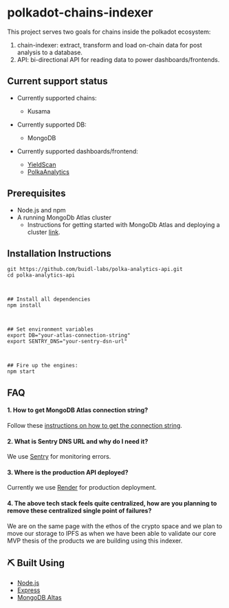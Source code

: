 # polkadot-chains-indexer

This project serves two goals for chains inside the polkadot ecosystem:

1. chain-indexer: extract, transform and load on-chain data for post analysis to a database.
2. API: bi-directional API for reading data to power dashboards/frontends.

## Current support status <a name = "Current Support"></a>

- Currently supported chains:

  - Kusama

- Currently supported DB:

  - MongoDB

- Currently supported dashboards/frontend:
  - [YieldScan](https://yieldscan.surge.sh/#/)
  - [PolkaAnalytics](https://polkanalytics.com/#/dashboard)

## Prerequisites <a name = "prerequisites"></a>

- Node.js and npm
- A running MongoDb Atlas cluster
  - Instructions for getting started with MongoDb Atlas and deploying a cluster [link](https://docs.atlas.mongodb.com/getting-started/).

## Installation Instructions <a name = "installation"></a>

```
git https://github.com/buidl-labs/polka-analytics-api.git
cd polka-analytics-api



## Install all dependencies
npm install



## Set environment variables
export DB="your-atlas-connection-string"
export SENTRY_DNS="your-sentry-dsn-url"



## Fire up the engines:
npm start

```

## FAQ <a name = "usage"></a>

#### 1. How to get MongoDB Atlas connection string?

Follow these [instructions on how to get the connection string](https://docs.atlas.mongodb.com/tutorial/connect-to-your-cluster/#connect-to-your-atlas-cluster).

#### 2. What is Sentry DNS URL and why do I need it?

We use [Sentry](https://sentry.io/welcome/) for monitoring errors.

#### 3. Where is the production API deployed?

Currently we use [Render](https://render.com/) for production deployment.

#### 4. The above tech stack feels quite centralized, how are you planning to remove these centralized single point of failures?

We are on the same page with the ethos of the crypto space and we plan to move our storage to IPFS as when we have been able to validate our core MVP thesis of the products we are building using this indexer.

## ⛏️ Built Using <a name = "built_using"></a>

- [Node.js](https://nodejs.org/en/)
- [Express](https://expressjs.com/)
- [MongoDB Altas](https://www.mongodb.com/cloud/atlas)
